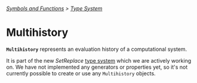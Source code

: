 ###### [Symbols and Functions](/README.md#symbols-and-functions) > [Type System](README.md)

# Multihistory

**`Multihistory`** represents an evaluation history of a computational system.

It is part of the new *SetReplace* [type system](README.md) which we are actively working on. We have not implemented
any generators or properties yet, so it's not currently possible to create or use any `Multihistory` objects.
